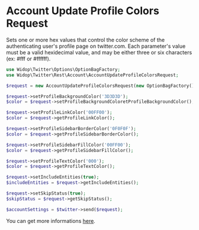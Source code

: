 # Account Update Profile Colors Request

Sets one or more hex values that control the color scheme of the authenticating user's profile page on twitter.com.
Each parameter's value must be a valid hexidecimal value, and may be either three or six characters
(ex: #fff or #ffffff).

``` php
use Widop\Twitter\Options\OptionBagFactory;
use Widop\Twitter\Rest\Account\AccountUpdateProfileColorsRequest;

$request = new AccountUpdateProfileColorsRequest(new OptionBagFactory());

$request->setProfileBackgroundColor('3D3D3D');
$color = $request->setProfileBackgroundColoretProfileBackgroundColor();

$request->setProfileLinkColor('00FF00');
$color = $request->getProfileLinkColor();

$request->setProfileSidebarBorderColor('0F0F0F');
$color = $request->getProfileSidebarBorderColor();

$request->setProfileSidebarFillColor('00FF00');
$color = $request->getProfileSidebarFillColor();

$request->setProfileTextColor('000');
$color = $request->getProfileTextColor();

$request->setIncludeEntities(true);
$includeEntities = $request->getIncludeEntities();

$request->setSkipStatus(true);
$skipStatus = $request->getSkipStatus();

$accountSettings = $twitter->send($request);
```

You can get more informations [here](https://dev.twitter.com/docs/api/1.1/post/account/update_profile_colors).
